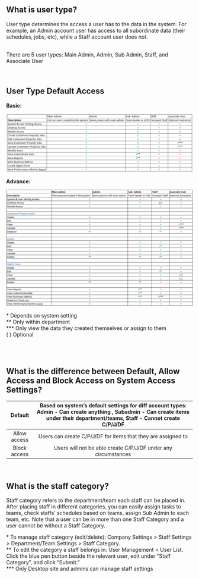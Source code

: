
##  What is user type? 

User type determines the access a user has to the data in the system. For example, an Admin account user has access to all subordinate data (their schedules, jobs, etc), while a Staff account user does not. <br><br>

There are 5 user types: Main Admin, Admin, Sub Admin, Staff, and Associate User

<br>

## User Type Default Access
**Basic:**
 
 <p align="center">
    <img src="img/Basic_User_Type_Default_Access.png" alt="Basic User Type Default Access">
  </p>

**Advance:**
 <p align="center">
    <img src="img/Advance_User_Type_Default_Access.png" alt="Advance User Type Default Access">
  </p>


\* Depends on system setting <br>
** Only within department <br>
*** Only view the data they created themselves or assign to them <br>
( ) Optional

<br> 
<br>

## What is the difference between Default, Allow Access and Block Access on System Access Settings? 

|    Default    | Based on system’s default settings for diff account types: Admin - Can create anything , Subadmin - Can create items under their department/teams, Staff - Cannot create C/P/J/DF |
| :-----------: | :-------------------------------------------------------------------------------------------------------------------------------------------------------------------------------: |
|  Allow access | Users can create C/P/J/DF for items that they are assigned to  |
|  Block access | Users will not be able create C/P/J/DF under any circumstances |

<br>

## What is the staff category?

Staff category refers to the department/team each staff can be placed in. After placing staff in different categories, you can easily assign tasks to teams, check staffs’ schedules based on teams, assign Sub Admin to 
each team, etc. Note that a user can be in more than one Staff Category and a user cannot be without a Staff Category.
<br>

\* To manage staff category (edit/delete): Company Settings > Staff Settings > Department/Team Settings > Staff Category.<br>
\** To edit the category a staff belongs in: User Management > User List. Click the blue pen button beside the relevant user, edit under “Staff Category”, and click “Submit.” <br>
\*** Only Desktop site and admins can manage staff settings
